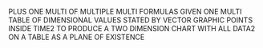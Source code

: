 PLUS ONE MULTI OF MULTIPLE MULTI FORMULAS GIVEN ONE MULTI TABLE OF DIMENSIONAL VALUES STATED BY VECTOR GRAPHIC POINTS INSIDE TIME2 TO PRODUCE A TWO DIMENSION CHART WITH ALL DATA2 ON A TABLE AS A PLANE OF EXISTENCE
